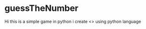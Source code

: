 # guessTheNumber
Hi this is a simple game in python 
i create <<guess the number game>> using python language
